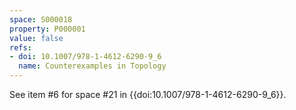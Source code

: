 ```yaml
---
space: S000018
property: P000001
value: false
refs:
- doi: 10.1007/978-1-4612-6290-9_6
  name: Counterexamples in Topology
---
```


See item #6 for space #21 in {{doi:10.1007/978-1-4612-6290-9_6}}.
